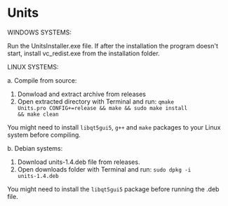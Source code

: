 # Units

WINDOWS SYSTEMS:

Run the UnitsInstaller.exe file.
If after the installation the program doesn't start, install vc_redist.exe from the installation folder.


LINUX SYSTEMS:

a. Compile from source:

1. Donwload and extract archive from releases
2. Open extracted directory with Terminal and run:
   <code>qmake Units.pro CONFIG+=release && make && sudo make install && make clean</code>
   
You might need to install <code>libqt5gui5</code>, <code>g++</code> and <code>make</code> packages to your Linux system before compiling.


b. Debian systems:

1. Download units-1.4.deb file from releases.
2. Open downloads folder with Terminal and run:
<code>sudo dpkg -i units-1.4.deb</code>

You might need to install the <code>libqt5gui5</code> package before running the .deb file.

